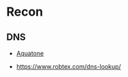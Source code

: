 # Recon

## DNS

* [Aquatone](https://github.com/michenriksen/aquatone)

* https://www.robtex.com/dns-lookup/